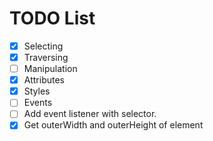 # TODO List

- [x] Selecting
- [x] Traversing
- [ ] Manipulation
- [x] Attributes
- [x] Styles
- [ ] Events
- [ ] Add event listener with selector.
- [x] Get outerWidth and outerHeight of element